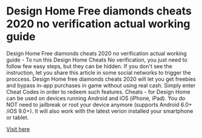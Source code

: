 # Design Home Free diamonds cheats 2020 no verification actual working guide

Design Home Free diamonds cheats 2020 no verification actual working guide - To run this Design Home Cheats No verification, you just need to follow few easy steps, but they can be hidden. If you don't see the instruction, let you share this article in some social networks to trigger the proccess. Design Home free diamonds cheats 2020 will let you get freebies and bypass in-app purchases in game without using real cash. Simply enter Cheat Codes in order to redeem such features. Cheats - for Design Home can be used on devices running Android and iOS (iPhone, iPad). You do NOT need to jailbreak or root your device anymore (supports Android 6.0+ /iOS 9.0+). It will also work with the latest verion installed your smartphone or tablet.

<a href="https://fundanemt.org/DesignHomeHack/">Visit here</a>
